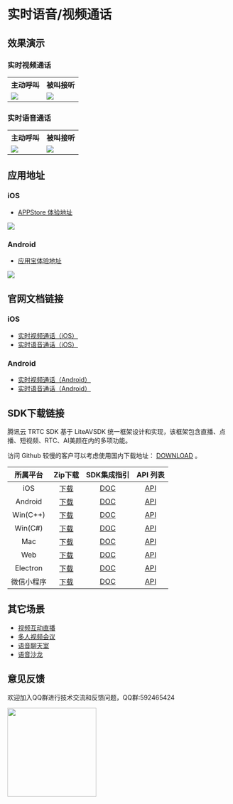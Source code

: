 
# 实时语音/视频通话

## 效果演示

### 实时视频通话

<table>
<tr>
   <th>主动呼叫</th>
   <th>被叫接听</th>
 </tr>
<tr>
<td><img src="https://liteav.sdk.qcloud.com/doc/res/trtc/picture/zh-cn/video1.gif"/></td>
<td><img src="https://liteav.sdk.qcloud.com/doc/res/trtc/picture/zh-cn/video2.gif"/></td>
</tr>
</table>

### 实时语音通话

<table>
<tr>
   <th>主动呼叫</th>
   <th>被叫接听</th>
 </tr>
<tr>
<td><img src="https://liteav.sdk.qcloud.com/doc/res/trtc/picture/zh-cn/audio1.gif"/></td>
<td><img src="https://liteav.sdk.qcloud.com/doc/res/trtc/picture/zh-cn/audio2.gif"/></td>
</tr>
</table>

## 应用地址

### iOS

- [APPStore 体验地址](https://itunes.apple.com/cn/app/id1400663224?mt=8)

![](https://liteav.sdk.qcloud.com/doc/res/trtc/picture/zh-cn/app_download_ios.png)

### Android

- [应用宝体验地址](https://android.myapp.com/myapp/detail.htm?apkName=com.tencent.trtc&ADTAG=mobile)

![](https://liteav.sdk.qcloud.com/doc/res/trtc/picture/zh-cn/app_download_android.png)

## 官网文档链接

### iOS

- [实时视频通话（iOS）](https://cloud.tencent.com/document/product/647/42044)
- [实时语音通话（iOS）](https://cloud.tencent.com/document/product/647/42046)

### Android

- [实时视频通话（Android）](https://cloud.tencent.com/document/product/647/42045)
- [实时语音通话（Android）](https://cloud.tencent.com/document/product/647/42047)

## SDK下载链接

腾讯云 TRTC SDK 基于 LiteAVSDK 统一框架设计和实现，该框架包含直播、点播、短视频、RTC、AI美颜在内的多项功能。

访问 Github 较慢的客户可以考虑使用国内下载地址： [DOWNLOAD](https://cloud.tencent.com/document/product/647/32689) 。

| 所属平台 | Zip下载 | SDK集成指引 | API 列表 |
|:---------:| :--------:|:--------:|:--------:|
| iOS | [下载](https://liteav.sdk.qcloud.com/download/latest/TXLiteAVSDK_TRTC_iOS_latest.zip)|[DOC](https://cloud.tencent.com/document/product/647/32173) | [API](https://cloud.tencent.com/document/product/647/32258) |
| Android | [下载](https://liteav.sdk.qcloud.com/download/latest/TXLiteAVSDK_TRTC_Android_latest.zip)| [DOC](https://cloud.tencent.com/document/product/647/32175) | [API](https://cloud.tencent.com/document/product/647/32267) |
| Win(C++)| [下载](https://liteav.sdk.qcloud.com/download/latest/TXLiteAVSDK_TRTC_Win_latest.zip)| [DOC](https://cloud.tencent.com/document/product/647/32178) | [API](https://cloud.tencent.com/document/product/647/32268) |
| Win(C#)| [下载](https://liteav.sdk.qcloud.com/download/latest/TXLiteAVSDK_TRTC_Win_latest.zip)| [DOC](https://cloud.tencent.com/document/product/647/32178) | [API](https://cloud.tencent.com/document/product/647/36776) |
| Mac| [下载](https://liteav.sdk.qcloud.com/download/latest/TXLiteAVSDK_TRTC_Mac_latest.tar.bz2)| [DOC](https://cloud.tencent.com/document/product/647/32176) |[API](https://cloud.tencent.com/document/product/647/32258) |
| Web | [下载](https://web.sdk.qcloud.com/trtc/webrtc/download/webrtc_latest.zip)| [DOC](https://cloud.tencent.com/document/product/647/16863) |[API](https://cloud.tencent.com/document/product/647/17249) |
| Electron | [下载](https://web.sdk.qcloud.com/trtc/electron/download/TXLiteAVSDK_TRTC_Electron_latest.zip) | [DOC](https://cloud.tencent.com/document/product/647/38549) |[API](https://cloud.tencent.com/document/product/647/38551) |
| 微信小程序 | [下载](https://web.sdk.qcloud.com/trtc/miniapp/download/trtc-room.zip) | [DOC](https://cloud.tencent.com/document/product/647/32183) |[API](https://cloud.tencent.com/document/product/647/17018) |

## 其它场景

- [视频互动直播](https://github.com/tencentyun/TUILiveRoom/)
- [多人视频会议](https://github.com/tencentyun/TUIMeeting/)
- [语音聊天室](https://github.com/tencentyun/TUIVoiceRoom/)
- [语音沙龙](https://github.com/tencentyun/TUIChatSalon/)

## 意见反馈

欢迎加入QQ群进行技术交流和反馈问题，QQ群:592465424

<img src="https://liteav.sdk.qcloud.com/doc/res/trtc/picture/zh-cn/qq_group.png" width="200"/>